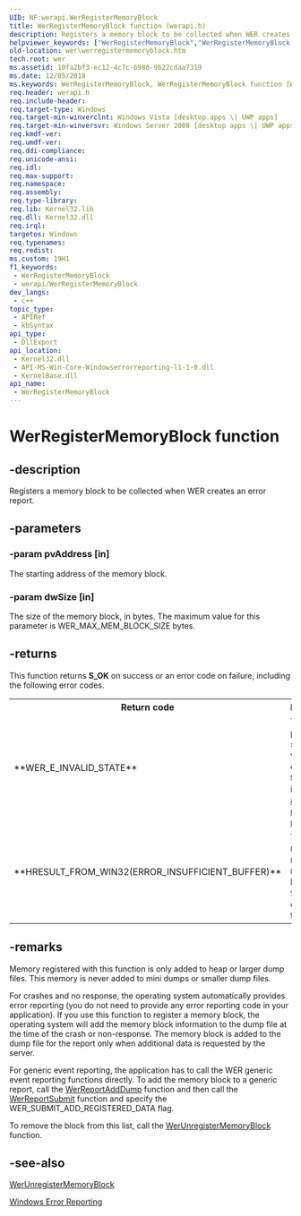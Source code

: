 ```yaml
---
UID: NF:werapi.WerRegisterMemoryBlock
title: WerRegisterMemoryBlock function (werapi.h)
description: Registers a memory block to be collected when WER creates an error report.
helpviewer_keywords: ["WerRegisterMemoryBlock","WerRegisterMemoryBlock function [Windows Error Reporting]","base.werregistermemoryblock","wer.werregistermemoryblock","werapi/WerRegisterMemoryBlock"]
old-location: wer\werregistermemoryblock.htm
tech.root: wer
ms.assetid: 10fa2bf3-ec12-4c7c-b986-9b22cdaa7319
ms.date: 12/05/2018
ms.keywords: WerRegisterMemoryBlock, WerRegisterMemoryBlock function [Windows Error Reporting], base.werregistermemoryblock, wer.werregistermemoryblock, werapi/WerRegisterMemoryBlock
req.header: werapi.h
req.include-header: 
req.target-type: Windows
req.target-min-winverclnt: Windows Vista [desktop apps \| UWP apps]
req.target-min-winversvr: Windows Server 2008 [desktop apps \| UWP apps]
req.kmdf-ver: 
req.umdf-ver: 
req.ddi-compliance: 
req.unicode-ansi: 
req.idl: 
req.max-support: 
req.namespace: 
req.assembly: 
req.type-library: 
req.lib: Kernel32.lib
req.dll: Kernel32.dll
req.irql: 
targetos: Windows
req.typenames: 
req.redist: 
ms.custom: 19H1
f1_keywords:
 - WerRegisterMemoryBlock
 - werapi/WerRegisterMemoryBlock
dev_langs:
 - c++
topic_type:
 - APIRef
 - kbSyntax
api_type:
 - DllExport
api_location:
 - Kernel32.dll
 - API-MS-Win-Core-Windowserrorreporting-l1-1-0.dll
 - KernelBase.dll
api_name:
 - WerRegisterMemoryBlock
---
```


# WerRegisterMemoryBlock function


## -description

Registers a memory block to be collected when WER creates an error report.

## -parameters

### -param pvAddress [in]

The starting address of the memory block.

### -param dwSize [in]

The size of the memory block, in bytes. The maximum value for this parameter is WER_MAX_MEM_BLOCK_SIZE bytes.

## -returns

This function returns **S_OK** on success or an error code on failure, including the following error codes.

<table>
<tr>
<th>Return code</th>
<th>Description</th>
</tr>
<tr>
<td width="40%">
<dl>
<dt>**WER_E_INVALID_STATE**</dt>
</dl>
</td>
<td width="60%">
The process state is not valid. For example, the process is in <a href="/windows/desktop/wsw/portal">application recovery mode</a>.

</td>
</tr>
<tr>
<td width="40%">
<dl>
<dt>**HRESULT_FROM_WIN32(ERROR_INSUFFICIENT_BUFFER)**</dt>
</dl>
</td>
<td width="60%">
The number of registered memory blocks and files exceeds the limit.

</td>
</tr>
</table>

## -remarks

Memory registered with this function is only added to heap or larger dump files. This memory is never added to mini dumps or smaller dump files.

For crashes and no response, the operating system automatically provides error reporting (you do not need to provide any error reporting code in your application). If you use this function to register a memory block, the operating system will add the memory block information to the dump file at the time of the crash or non-response. The memory block is added to the dump file for the report only when additional data is requested by the server.

For generic event reporting, the application has to call the WER generic event reporting functions directly. To add the memory block to a generic report, call the <a href="/windows/desktop/api/werapi/nf-werapi-werreportadddump">WerReportAddDump</a> function and then call the <a href="/windows/desktop/api/werapi/nf-werapi-werreportsubmit">WerReportSubmit</a> function and specify the  WER_SUBMIT_ADD_REGISTERED_DATA flag.


To remove the block from this list, call the <a href="/windows/desktop/api/werapi/nf-werapi-werunregistermemoryblock">WerUnregisterMemoryBlock</a> function.

## -see-also




<a href="/windows/desktop/api/werapi/nf-werapi-werunregistermemoryblock">WerUnregisterMemoryBlock</a>



[Windows Error Reporting](/windows/desktop/wer)